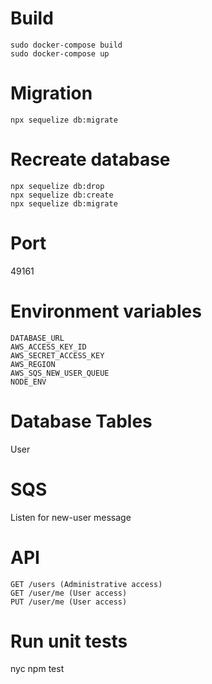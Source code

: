 # Build
```
sudo docker-compose build
sudo docker-compose up
```
# Migration
```
npx sequelize db:migrate
```
# Recreate database
```
npx sequelize db:drop
npx sequelize db:create
npx sequelize db:migrate
```
# Port
49161

# Environment variables
```
DATABASE_URL
AWS_ACCESS_KEY_ID
AWS_SECRET_ACCESS_KEY
AWS_REGION
AWS_SQS_NEW_USER_QUEUE
NODE_ENV
```
# Database Tables
User

# SQS
Listen for new-user message

# API
```
GET /users (Administrative access)
GET /user/me (User access)
PUT /user/me (User access)
```
# Run unit tests
nyc npm test
